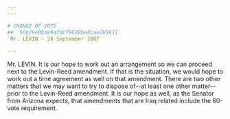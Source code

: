 ```yaml
---
---

# CHANGE OF VOTE
## `56b29e08de9af0c79688be8cae2b5811`
`Mr. LEVIN — 20 September 2007`

---
```



Mr. LEVIN. It is our hope to work out an arrangement so we can 
proceed next to the Levin-Reed amendment. If that is the situation, we 
would hope to work out a time agreement as well on that amendment. 
There are two other matters that we may want to try to dispose of--at 
least one other matter--prior to the Levin-Reed amendment. It is our 
hope as well, as the Senator from Arizona expects, that amendments that 
are Iraq related include the 60-vote requirement.